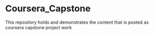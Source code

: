 # Coursera_Capstone
This repository holds and demonstrates the content that is posted as coursera capstone project work
